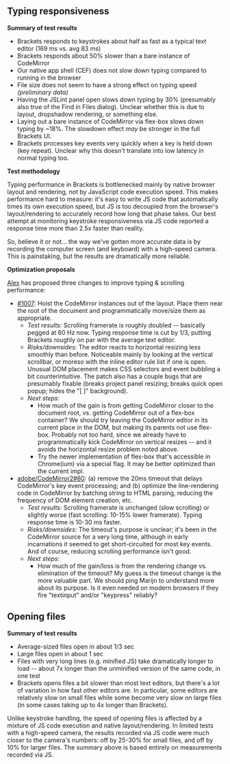 Typing responsiveness
---------------------
**Summary of test results**

* Brackets responds to keystrokes about half as fast as a typical text editor (169 ms vs. avg 83 ms)
* Brackets responds about 50% slower than a bare instance of CodeMirror
* Our native app shell (CEF) does not slow down typing compared to running in the browser
* File size does not seem to have a strong effect on typing speed _(preliminary data)_
* Having the JSLint panel open slows down typing by 30% (presumably also true of the Find in Files dialog). Unclear whether this is due to layout, dropshadow rendering, or something else.
* Laying out a bare instance of CodeMirror via flex-box slows down typing by ~18%. The slowdown effect _may_ be stronger in the full Brackets UI.
* Brackets processes key events very quickly when a key is held down (key repeat). Unclear why this doesn't translate into low latency in normal typing too.

**Test methodology**

Typing performance in Brackets is bottlenecked mainly by native browser layout and rendering, not by JavaScript code execution speed. This makes performance hard to measure: it's easy to write JS code that automatically times its own execution speed, but JS is too decoupled from the browser's layout/rendering to accurately record how long that phase takes. Our best attempt at monitoring keystroke responsiveness via JS code reported a response time more than 2.5x faster than reality.

So, believe it or not... the way we've gotten more accurate data is by recording the computer screen (and keyboard) with a high-speed camera. This is painstaking, but the results are dramatically more reliable.

<a name="proposals"></a>**Optimization proposals**

[Alex](https://github.com/chicu123) has proposed three changes to improve typing & scrolling performance:
* [#1007](https://github.com/brackets-cont/brackets/pull/1007): Hoist the CodeMirror instances out of the layout. Place them near the root of the document and programmatically move/size them as appropriate.
    * _Test results:_ Scrolling framerate is roughly doubled -- basically pegged at 60 Hz now. Typing response time is cut by 1/3, putting Brackets roughly on par with the average text editor.
    * _Risks/downsides:_ The editor reacts to horizontal resizing less smoothly than before.  Noticeable mainly by looking at the vertical scrollbar, or moreso with the inline editor rule list if one is open.  Unusual DOM placement makes CSS selectors and event bubbling a bit counterintuitive.  The patch also has a couple bugs that are presumably fixable (breaks project panel resizing; breaks quick open popup; hides the "[ ]" background).
    * _Next steps:_
        * How much of the gain is from getting CodeMirror closer to the document root, vs. getting CodeMirror out of a flex-box container? We should try leaving the CodeMirror editor in its current place in the DOM, but making its parents not use flex-box. Probably not too hard, since we already have to programmatically kick CodeMirror on vertical resizes -- and it avoids the horizontal resize problem noted above.
        * Try the newer implementation of flex-box that's accessible in Chrome(ium) via a special flag. It may be better optimized than the current impl.
* [adobe/CodeMirror2#60](https://github.com/adobe/CodeMirror2/pull/60): (a) remove the 20ms timeout that delays CodeMirror's key event processing; and (b) optimize the line-rendering code in CodeMirror by batching string to HTML parsing, reducing the frequency of DOM element creation, etc.
    * _Test results:_ Scrolling framerate is unchanged (slow scrolling) or slightly worse (fast scrolling: 10-15% lower framerate). Typing response time is 10-30 ms faster.
    * _Risks/downsides:_ The timeout's purpose is unclear; it's been in the CodeMirror source for a very long time, although in early incarnations it seemed to get short-circuited for most key events.  And of course, reducing scrolling performance isn't good.
    * _Next steps:_
        * How much of the gain/loss is from the rendering change vs. elimination of the timeout?  My guess is the timeout change is the more valuable part.  We should ping Marijn to understand more about its purpose.  Is it even needed on modern browsers if they fire "textinput" and/or "keypress" reliably?


Opening files
-------------
**Summary of test results**
* Average-sized files open in about 1/3 sec
* Large files open in about 1 sec
* Files with very long lines (e.g. minified JS) take dramatically longer to load -- about 7x longer than the unminified version of the same code, in one test
* Brackets opens files a bit slower than most text editors, but there's a lot of variation in how fast other editors are. In particular, some editors are relatively slow on small files while some become very slow on large files (in some cases taking up to 4x longer than Brackets).

Unlike keystroke handling, the speed of opening files is affected by a mixture of JS code execution and native layout/rendering. In limited tests with a high-speed camera, the results recorded via JS code were much closer to the camera's numbers: off by 25-30% for small files, and off by 10% for larger files. The summary above is based entirely on measurements recorded via JS.